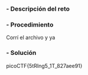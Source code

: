 
### - Descripción del reto

### - Procedimiento

Corrí el archivo y ya
### - Solución

picoCTF{5tRIng5_1T_827aee91}